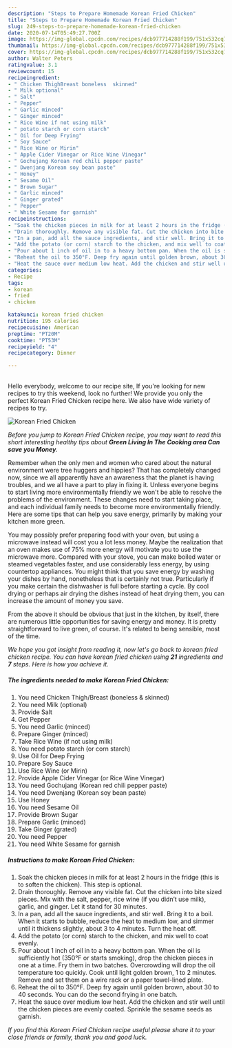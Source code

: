 ```yaml
---
description: "Steps to Prepare Homemade Korean Fried Chicken"
title: "Steps to Prepare Homemade Korean Fried Chicken"
slug: 249-steps-to-prepare-homemade-korean-fried-chicken
date: 2020-07-14T05:49:27.700Z
image: https://img-global.cpcdn.com/recipes/dcb977714288f199/751x532cq70/korean-fried-chicken-recipe-main-photo.jpg
thumbnail: https://img-global.cpcdn.com/recipes/dcb977714288f199/751x532cq70/korean-fried-chicken-recipe-main-photo.jpg
cover: https://img-global.cpcdn.com/recipes/dcb977714288f199/751x532cq70/korean-fried-chicken-recipe-main-photo.jpg
author: Walter Peters
ratingvalue: 3.1
reviewcount: 15
recipeingredient:
- " Chicken ThighBreast boneless  skinned"
- " Milk optional"
- " Salt"
- " Pepper"
- " Garlic minced"
- " Ginger minced"
- " Rice Wine if not using milk"
- " potato starch or corn starch"
- " Oil for Deep Frying"
- " Soy Sauce"
- " Rice Wine or Mirin"
- " Apple Cider Vinegar or Rice Wine Vinegar"
- " Gochujang Korean red chili pepper paste"
- " Dwenjang Korean soy bean paste"
- " Honey"
- " Sesame Oil"
- " Brown Sugar"
- " Garlic minced"
- " Ginger grated"
- " Pepper"
- " White Sesame for garnish"
recipeinstructions:
- "Soak the chicken pieces in milk for at least 2 hours in the fridge (this is to soften the chicken). This step is optional."
- "Drain thoroughly. Remove any visible fat. Cut the chicken into bite sized pieces. Mix with the salt, pepper, rice wine (if you didn’t use milk), garlic, and ginger. Let it stand for 30 minutes."
- "In a pan, add all the sauce ingredients, and stir well. Bring it to a boil. When it starts to bubble, reduce the heat to medium low, and simmer until it thickens slightly, about 3 to 4 minutes. Turn the heat off."
- "Add the potato (or corn) starch to the chicken, and mix well to coat evenly."
- "Pour about 1 inch of oil in to a heavy bottom pan. When the oil is sufficiently hot (350°F or starts smoking), drop the chicken pieces in one at a time. Fry them in two batches. Overcrowding will drop the oil temperature too quickly. Cook until light golden brown, 1 to 2 minutes. Remove and set them on a wire rack or a paper towel-lined plate."
- "Reheat the oil to 350°F. Deep fry again until golden brown, about 30 to 40 seconds. You can do the second frying in one batch."
- "Heat the sauce over medium low heat. Add the chicken and stir well until the chicken pieces are evenly coated. Sprinkle the sesame seeds as garnish."
categories:
- Recipe
tags:
- korean
- fried
- chicken

katakunci: korean fried chicken 
nutrition: 195 calories
recipecuisine: American
preptime: "PT20M"
cooktime: "PT53M"
recipeyield: "4"
recipecategory: Dinner

---
```

<br>
Hello everybody, welcome to our recipe site, If you're looking for new recipes to try this weekend, look no further! We provide you only the perfect Korean Fried Chicken recipe here. We also have wide variety of recipes to try.
<br>


![Korean Fried Chicken](https://img-global.cpcdn.com/recipes/dcb977714288f199/751x532cq70/korean-fried-chicken-recipe-main-photo.jpg)

<i>Before you jump to Korean Fried Chicken recipe, you may want to read this short interesting healthy tips about 
<strong>Green Living In The Cooking area Can save you Money</strong>.</i>
</br>

Remember when the only men and women who cared about the natural environment were tree huggers and hippies? That has completely changed now, since we all apparently have an awareness that the planet is having troubles, and we all have a part to play in fixing it. Unless everyone begins to start living more environmentally friendly we won't be able to resolve the problems of the environment. These changes need to start taking place, and each individual family needs to become more environmentally friendly. Here are some tips that can help you save energy, primarily by making your kitchen more green.

You may possibly prefer preparing food with your oven, but using a microwave instead will cost you a lot less money. Maybe the realization that an oven makes use of 75% more energy will motivate you to use the microwave more. Compared with your stove, you can make boiled water or steamed vegetables faster, and use considerably less energy, by using countertop appliances. You might think that you save energy by washing your dishes by hand, nonetheless that is certainly not true. Particularly if you make certain the dishwasher is full before starting a cycle. By cool drying or perhaps air drying the dishes instead of heat drying them, you can increase the amount of money you save.

From the above it should be obvious that just in the kitchen, by itself, there are numerous little opportunities for saving energy and money. It is pretty straightforward to live green, of course. It's related to being sensible, most of the time.


<i>We hope you got insight from reading it, now let's go back to korean fried chicken recipe. You can have korean fried chicken using <strong>21</strong> ingredients and <strong>7</strong> steps. Here is how you achieve it.
</i>

##### The ingredients needed to make Korean Fried Chicken:

1. You need  Chicken Thigh/Breast (boneless &amp; skinned)
1. You need  Milk (optional)
1. Provide  Salt
1. Get  Pepper
1. You need  Garlic (minced)
1. Prepare  Ginger (minced)
1. Take  Rice Wine (if not using milk)
1. You need  potato starch (or corn starch)
1. Use  Oil for Deep Frying
1. Prepare  Soy Sauce
1. Use  Rice Wine (or Mirin)
1. Provide  Apple Cider Vinegar (or Rice Wine Vinegar)
1. You need  Gochujang (Korean red chili pepper paste)
1. You need  Dwenjang (Korean soy bean paste)
1. Use  Honey
1. You need  Sesame Oil
1. Provide  Brown Sugar
1. Prepare  Garlic (minced)
1. Take  Ginger (grated)
1. You need  Pepper
1. You need  White Sesame for garnish


##### Instructions to make Korean Fried Chicken:

1. Soak the chicken pieces in milk for at least 2 hours in the fridge (this is to soften the chicken). This step is optional.
1. Drain thoroughly. Remove any visible fat. Cut the chicken into bite sized pieces. Mix with the salt, pepper, rice wine (if you didn’t use milk), garlic, and ginger. Let it stand for 30 minutes.
1. In a pan, add all the sauce ingredients, and stir well. Bring it to a boil. When it starts to bubble, reduce the heat to medium low, and simmer until it thickens slightly, about 3 to 4 minutes. Turn the heat off.
1. Add the potato (or corn) starch to the chicken, and mix well to coat evenly.
1. Pour about 1 inch of oil in to a heavy bottom pan. When the oil is sufficiently hot (350°F or starts smoking), drop the chicken pieces in one at a time. Fry them in two batches. Overcrowding will drop the oil temperature too quickly. Cook until light golden brown, 1 to 2 minutes. Remove and set them on a wire rack or a paper towel-lined plate.
1. Reheat the oil to 350°F. Deep fry again until golden brown, about 30 to 40 seconds. You can do the second frying in one batch.
1. Heat the sauce over medium low heat. Add the chicken and stir well until the chicken pieces are evenly coated. Sprinkle the sesame seeds as garnish.


<i>If you find this Korean Fried Chicken recipe useful please share it to your close friends or family, thank you and good luck.</i>
